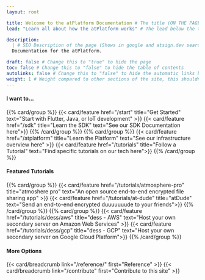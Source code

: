 ```yaml
---
layout: root

title: Welcome to the atPlatform Documentation # The title (ON THE PAGE)
lead: "Learn all about how the atPlatform works" # The lead below the title (ON THE PAGE)

description:
  | # SEO Description of the page (Shows in google and atsign.dev search)
  Documentation for the atPlatform.

draft: false # Change this to "true" to hide the page
toc: false # Change this to "false" to hide the table of contents
autolinks: false # Change this to "false" to hide the automatic links below your content
weight: 1 # Weight compared to other sections of the site, this shouldn't affect anything on the facade
---
```


#### I want to...

{{% card/group %}}
{{< card/feature href="/start" title="Get Started" text="Start with Flutter, Java, or IoT development" >}}
{{< card/feature href="/sdk" title="Learn the SDK" text="See our SDK Documentation here">}}
{{% /card/group %}}
{{% card/group %}}
{{< card/feature href="/atplatform" title="Learn the Platform" text="See our infrastructure overview here" >}}
{{< card/feature href="/tutorials" title="Follow a Tutorial" text="Find specific tutorials on our tech here">}}
{{% /card/group %}}

#### Featured Tutorials

{{% card/group %}}
{{< card/feature href="/tutorials/atmosphere-pro" title="atmoshere pro" text="An open source end-to-end encrypted file sharing app" >}}
{{< card/feature href="/tutorials/at-dude" title="atDude" text="Send an end-to-end encrypted duuuuuuude to your friends">}}
{{% /card/group %}}
{{% card/group %}}
{{< card/feature href="/tutorials/dess/aws" title="dess - AWS" text="Host your own secondary server on Amazon Web Services" >}}
{{< card/feature href="/tutorials/dess/gcp" title="dess - GCP" text="Host your own secondary server on Google Cloud Platform">}}
{{% /card/group %}}

#### More Options

{{< card/breadcrumb link="/reference/" first="Reference" >}}
{{< card/breadcrumb link="/contribute" first="Contribute to this site" >}}
